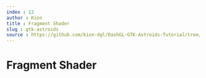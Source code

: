 ```yaml
---
index : 12
author : Kion
title : Fragment Shader
slug : gtk-astroids
source : https://github.com/kion-dgl/DashGL-GTK-Astroids-Tutorial/tree/master/12_Fragment_Shader
---
```

# Fragment Shader
